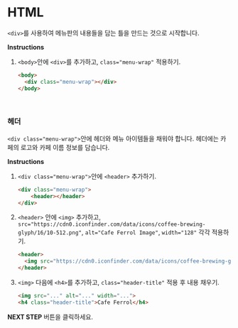 # HTML
`<div>`를 사용하여 메뉴판의 내용들을 담는 틀을 만드는 것으로 시작합니다. 

**Instructions**
1. `<body>`안에 `<div>`를 추가하고, `class="menu-wrap"` 적용하기. 
    ```html
    <body>
      <div class="menu-wrap"></div>
    </body>
    ```


​    
### 헤더
`<div class="menu-wrap">`안에 헤더와 메뉴 아이템들을 채워야 합니다. 헤더에는 카페의 로고와 카페 이름 정보를 담습니다.

**Instructions**
1. `<div class="menu-wrap">`안에 `<header>` 추가하기. 
    ```html
    <div class="menu-wrap">
        <header></header>
    </div>
    ```
1. `<header>` 안에 `<img>` 추가하고, `src="https://cdn0.iconfinder.com/data/icons/coffee-brewing-glyph/16/10-512.png"`, `alt="Cafe Ferrol Image"`, `width="128"` 각각 적용하기.
    ```html
    <header>
      <img src="https://cdn0.iconfinder.com/data/icons/coffee-brewing-glyph/16/10-512.png" alt="Cafe Ferrol image" width="128">
    </header>
    ```
1. `<img>` 다음에 `<h4>`를 추가하고, `class="header-title"` 적용 후 내용 채우기.
    ```html
    <img src="..." alt="..." width="...">
    <h4 class="header-title">Cafe Ferrol</h4> 
    ```



**NEXT STEP** 버튼을 클릭하세요.